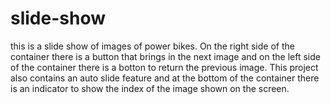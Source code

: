 # slide-show
this is a slide show of images of power bikes.
On the right side of the container there is a button that brings in the next image and on the left side of the container there is a botton to return the previous image.
This project also contains an auto slide feature and 
at the bottom of the container there is an indicator to show the index of the image shown on the screen.
